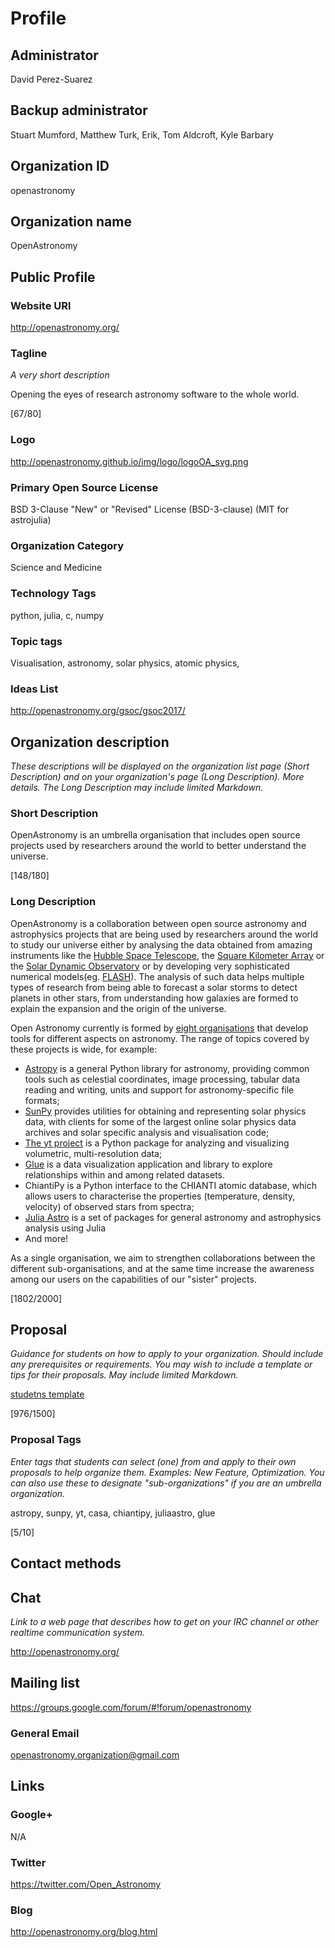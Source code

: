 # Profile

## Administrator
David Perez-Suarez

## Backup administrator
Stuart Mumford, Matthew Turk, Erik, Tom Aldcroft, Kyle Barbary

## Organization ID
openastronomy

## Organization name
OpenAstronomy

## Public Profile

### Website URl
http://openastronomy.org/

### Tagline

*A very short description*

Opening the eyes of research astronomy software to the whole world.

[67/80]

### Logo
http://openastronomy.github.io/img/logo/logoOA_svg.png

### Primary Open Source License
BSD 3-Clause "New" or "Revised" License (BSD-3-clause)
(MIT for astrojulia)

### Organization Category
Science and Medicine

### Technology Tags
python, julia, c, numpy

### Topic tags
Visualisation, astronomy, solar physics, atomic physics,

### Ideas List
http://openastronomy.org/gsoc/gsoc2017/

## Organization description 

*These descriptions will be displayed on the
organization list page (Short Description) and on your organization's page (Long
Description). More details. The Long Description may include limited Markdown.*

### Short Description

OpenAstronomy is an umbrella organisation that includes open source projects
used by researchers around the world to better understand the universe.

[148/180]

### Long Description

OpenAstronomy is a collaboration between open source astronomy and astrophysics
projects that are being used by researchers around the world to study our
universe either by analysing the data obtained from amazing instruments like
the [Hubble Space Telescope](http://www.nasa.gov/hubble),
the [Square Kilometer Array](https://www.skatelescope.org/) or
the [Solar Dynamic Observatory](http://sdo.gsfc.nasa.gov/) or by developing very
sophisticated numerical
models(eg. [FLASH](http://flash.uchicago.edu/site/flashcode/)). The analysis of
such data helps multiple types of research from being able to forecast a solar
storms to detect planets in other stars, from understanding how galaxies are
formed to explain the expansion and the origin of the universe.

Open Astronomy currently is formed
by [eight organisations](http://openastronomy.org/members/) that develop tools
for different aspects on astronomy. The range of topics covered by these
projects is wide, for example:
- [Astropy](http://astropy.org) is a general Python library for astronomy,
  providing common tools such as celestial coordinates, image processing,
  tabular data reading and writing, units and support for astronomy-specific
  file formats;
- [SunPy](http://sunpy.org) provides utilities for obtaining and representing
  solar physics data, with clients for some of the largest online solar physics
  data archives and solar specific analysis and visualisation code;
- [The yt project](http://yt-project.org) is a Python package for analyzing and
  visualizing volumetric, multi-resolution data;
- [Glue](http://www.glueviz.org/) is a data visualization application and
  library to explore relationships within and among related datasets.
- ChiantiPy is a Python interface to the CHIANTI atomic database, which allows
  users to characterise the properties (temperature, density, velocity) of
  observed stars from spectra;
- [Julia Astro](http://juliaastro.github.io/) is a set of packages for general
  astronomy and astrophysics analysis using Julia
- And more!

As a single organisation, we aim to strengthen collaborations between the
different sub-organisations, and at the same time increase the awareness among
our users on the capabilities of our "sister" projects.

[1802/2000]

## Proposal
*Guidance for students on how to apply to your organization. Should include any prerequisites or requirements. You may wish to include a template or tips for their proposals. May include limited Markdown.*

[studetns template](./application_student.md)

[976/1500]

### Proposal Tags
*Enter tags that students can select (one) from and apply to their own proposals to help organize them. Examples: New Feature, Optimization. You can also use these to designate "sub-organizations" if you are an umbrella organization.*

astropy, sunpy, yt, casa, chiantipy, juliaastro, glue

[5/10]

## Contact methods

## Chat
*Link to a web page that describes how to get on your IRC channel or other realtime communication system.*

http://openastronomy.org/

## Mailing list

https://groups.google.com/forum/#!forum/openastronomy 

### General Email

openastronomy.organization@gmail.com

## Links
### Google+
N/A

### Twitter
https://twitter.com/Open_Astronomy

### Blog
http://openastronomy.org/blog.html


